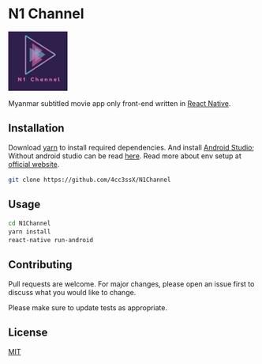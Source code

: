 # N1 Channel

<img src="/assets/logo.png" alt="N1 Channel" title="N1 Channel" width="120" height="120">

Myanmar subtitled movie app only front-end written in [React Native](https://reactnative.dev).

## Installation

Download [yarn](https://yarnpkg.com) to install required dependencies. And install [Android Studio](https://developer.android.com/studio); Without android studio can be read [here](https://medium.com/swlh/react-native-complete-setup-without-an-android-studio-xcode-97b6f25624a0). Read more about env setup at [official website](https://reactnative.dev/docs/environment-setup).
```bash
git clone https://github.com/4cc3ssX/N1Channel
```

## Usage

```bash
cd N1Channel
yarn install
react-native run-android
```

## Contributing
Pull requests are welcome. For major changes, please open an issue first to discuss what you would like to change.

Please make sure to update tests as appropriate.

## License
[MIT](https://choosealicense.com/licenses/mit/)

